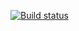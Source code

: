 [![Build status](https://ci.appveyor.com/api/projects/status/mso9r4rq4h9spg2i?svg=true)](https://ci.appveyor.com/project/AltXanderKras/postmanechotest)